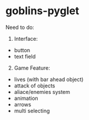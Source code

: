 # goblins-pyglet

Need to do:
1. Interface:
- button
- text field

2. Game Feature:
- lives (with bar ahead object)
- attack of objects
- aliace/enemies system
- animation
- arrows
- multi selecting
